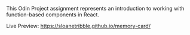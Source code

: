 This Odin Project assignment represents an introduction to working with function-based components in React.  

Live Preview: https://sloanetribble.github.io/memory-card/


